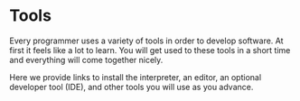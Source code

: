 # Tools

Every programmer uses a variety of tools in order to develop software.  At first it feels like a lot to learn.  You will get used to these tools in a short time and everything will come together nicely.

Here we provide links to install the interpreter, an editor, an optional developer tool (IDE), and other tools you will use as you advance.

